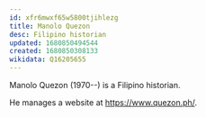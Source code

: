 ```yaml
---
id: xfr6mwxf65w5800tjihlezg
title: Manolo Quezon
desc: Filipino historian
updated: 1680850494544
created: 1680850308133
wikidata: Q16205655
---
```


Manolo Quezon (1970--) is a Filipino historian.

He manages a website at <https://www.quezon.ph/>.
